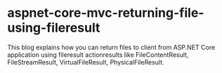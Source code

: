 # aspnet-core-mvc-returning-file-using-fileresult
This blog explains how you can return files to client from ASP.NET Core application using fileresult actionresults like FileContentResult, FileStreamResult, VirtualFileResult, PhysicalFileResult.

